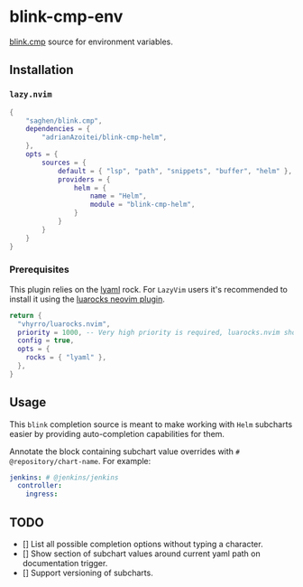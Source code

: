 # blink-cmp-env

[blink.cmp](https://github.com/Saghen/blink.cmp) source for environment variables.

## Installation

### `lazy.nvim`
```lua
{
    "saghen/blink.cmp",
    dependencies = {
        "adrianAzoitei/blink-cmp-helm",
    },
    opts = {
        sources = {
            default = { "lsp", "path", "snippets", "buffer", "helm" },
            providers = {
                helm = {
                    name = "Helm",
                    module = "blink-cmp-helm",
                }
            }
        }
    }
}
```


### Prerequisites
This plugin relies on the [lyaml](https://github.com/gvvaughan/lyaml) rock. For `LazyVim` users it's recommended to install it using the [luarocks neovim plugin](https://github.com/vhyrro/luarocks.nvim).
```lua
return {
  "vhyrro/luarocks.nvim",
  priority = 1000, -- Very high priority is required, luarocks.nvim should run as the first plugin in your config.
  config = true,
  opts = {
    rocks = { "lyaml" },
  },
}

```

## Usage
This `blink` completion source is meant to make working with `Helm` subcharts easier by providing auto-completion capabilities for them.

Annotate the block containing subchart value overrides with `# @repository/chart-name`. For example:

```yaml
jenkins: # @jenkins/jenkins
  controller:
    ingress:
```

## TODO
- [] List all possible completion options without typing a character.
- [] Show section of subchart values around current yaml path on documentation trigger.
- [] Support versioning of subcharts.
